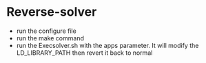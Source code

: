 # Reverse-solver

  - run the configure file
  - run the make command
  - run the Execsolver.sh with the apps parameter. It will modify the LD_LIBRARY_PATH then revert it back to normal
